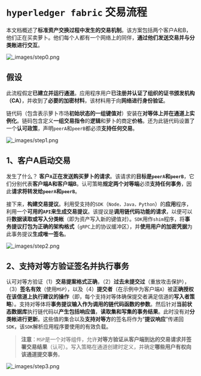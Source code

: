 # `hyperledger fabric` 交易流程

本文档概述了**标准资产交换过程中发生的交易机制**。该方案包括两个客户A和B，他们正在买卖萝卜。他们每个人都有一个网络上的同伴，**通过他们发送交易并与分类账进行交互**。

![_images/step0.png](https://hyperledger-fabric.readthedocs.io/en/latest/_images/step0.png)

## 假设

此流程假定**已建立并运行通道**。应用程序用户**已注册并认证了组织的证书颁发机构（CA）**，并收到了**必要的加密材料**，该材料用于向**网络进行身份验证**。

链代码（包含表示萝卜市场**初始状态的一组键值对**）安装在**对等体上并在通道上实例化**。链码包含定义**一组交易指令**的**逻辑**和萝卜的商定**价格**。还为此链代码设置了一个**认可政策**，声明`peerA`和`peerB`都必须**支持任何交易**。

![_images/step1.png](https://hyperledger-fabric.readthedocs.io/en/latest/_images/step1.png)

## 1、客户A启动交易

发生了什么？ **客户`A`正在发送购买萝卜的请求**。该请求的**目标是`peerA`和`peerB`**，它们分别代表**客户端A和客户端B**。认可策略**规定两个对等端**必须**支持任何事务**，因此**请求将转发给`peerA`和`peerB`**。

接下来，**构建交易提议**。利用受支持的`SDK`（`Node，Java，Python`）的**应用**程序，利用一个**可用的`API`**来生成**交易提议**。该提议是**调用链代码功能的请求**，以便可以将**数据读取或写入分类帐**（即为资产写入新的键值对）。`SDK`用作`shim`程序，将**事务提议打包为正确的架构格式**（`gRPC`上的协议缓冲区），并**使用用户的加密凭据**为此事务提议**生成唯一签名**。

![_images/step2.png](https://hyperledger-fabric.readthedocs.io/en/latest/_images/step2.png)

## 2、支持对等方验证签名并执行事务

认可对等方验证（1）**交易提案格式正确**，（2）**过去未提交过**（重放攻击保护），（3）**签名有效**（使用`MSP`），以及（4）**提交者**（在示例中为客户端`A`）被**正确授权在该信道上执行建议的操作**（即，每个支持对等体确保提交者满足信道的**写入者策略**）。支持对等体将**事务提议输入作为调用的链代码函数的参数**。然后针对**当前状态数据库**执行链代码以**产生包括响应值**，**读取集和写集的事务结果**。此时没有对**分类帐进行更新**。这些值的集合以及**支持对等方**的签名将作为“**提议响应**”传递回`SDK`，该`SDK`解析应用程序要使用的有效负载。

> **注意**：`MSP`是一个对等组件，允许**对等方验证从客户端到达的交易请求并签署交易结果**（认可）。写入策略在通道创建时定义，并确定**哪些用户有权向该通道提交事务**。

![_images/step3.png](https://hyperledger-fabric.readthedocs.io/en/latest/_images/step3.png)



